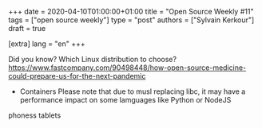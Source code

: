 +++
date = 2020-04-10T01:00:00+01:00
title = "Open Source Weekly #11"
tags = ["open source weekly"]
type = "post"
authors = ["Sylvain Kerkour"]
draft = true

[extra]
lang = "en"
+++


Did you know?
Which Linux distribution to choose?
https://www.fastcompany.com/90498448/how-open-source-medicine-could-prepare-us-for-the-next-pandemic


* Containers
Please note that due to musl replacing libc, it may have a performance impact on some lamguages like Python or NodeJS

phoness tablets
